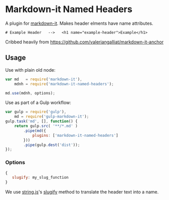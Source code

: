 # Markdown-it Named Headers

A plugin for [markdown-it](https://github.com/markdown-it/markdown-it). Makes header elments have name attributes.

```
# Example Header   -->   <h1 name="example-header">Example</h1>
```

Cribbed heavily from https://github.com/valeriangalliat/markdown-it-anchor



## Usage

Use with plain old node:
```js
var md   = require('markdown-it'),
    mdnh = require('markdown-it-named-headers');

md.use(mdnh, options);
```

Use as part of a Gulp workflow:
```js
var gulp = require('gulp'),
    md = require('gulp-markdown-it');
gulp.task('md', [], function() {
    return gulp.src( '**/*.md' )
        .pipe(md({
            plugins: ['markdown-it-named-headers']
        }))
        .pipe(gulp.dest('dist'));
});
```


### Options

```js
{
   slugify: my_slug_function
}
```

We use [string.js](http://stringjs.com/)'s [slugify](http://stringjs.com/#methods/slugify) method to translate the header text into a name.